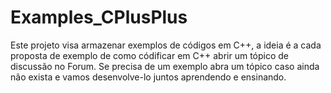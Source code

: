 # Examples_CPlusPlus
Este projeto visa armazenar exemplos de códigos em C++, a ideia é a cada proposta de exemplo de como códificar em C++ abrir um tópico de discussão no Forum. Se precisa de um exemplo abra um tópico caso ainda não exista e vamos desenvolve-lo juntos aprendendo e ensinando.
